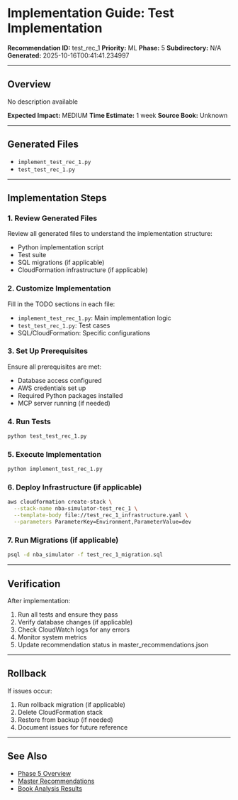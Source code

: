 # Implementation Guide: Test Implementation

**Recommendation ID:** test_rec_1
**Priority:** ML
**Phase:** 5
**Subdirectory:** N/A
**Generated:** 2025-10-16T00:41:41.234997

---

## Overview

No description available

**Expected Impact:** MEDIUM
**Time Estimate:** 1 week
**Source Book:** Unknown

---

## Generated Files

- `implement_test_rec_1.py`
- `test_test_rec_1.py`

---

## Implementation Steps

### 1. Review Generated Files

Review all generated files to understand the implementation structure:
- Python implementation script
- Test suite
- SQL migrations (if applicable)
- CloudFormation infrastructure (if applicable)

### 2. Customize Implementation

Fill in the TODO sections in each file:
- `implement_test_rec_1.py`: Main implementation logic
- `test_test_rec_1.py`: Test cases
- SQL/CloudFormation: Specific configurations

### 3. Set Up Prerequisites

Ensure all prerequisites are met:
- Database access configured
- AWS credentials set up
- Required Python packages installed
- MCP server running (if needed)

### 4. Run Tests

```bash
python test_test_rec_1.py
```

### 5. Execute Implementation

```bash
python implement_test_rec_1.py
```

### 6. Deploy Infrastructure (if applicable)

```bash
aws cloudformation create-stack \
  --stack-name nba-simulator-test_rec_1 \
  --template-body file://test_rec_1_infrastructure.yaml \
  --parameters ParameterKey=Environment,ParameterValue=dev
```

### 7. Run Migrations (if applicable)

```bash
psql -d nba_simulator -f test_rec_1_migration.sql
```

---

## Verification

After implementation:
1. Run all tests and ensure they pass
2. Verify database changes (if applicable)
3. Check CloudWatch logs for any errors
4. Monitor system metrics
5. Update recommendation status in master_recommendations.json

---

## Rollback

If issues occur:
1. Run rollback migration (if applicable)
2. Delete CloudFormation stack
3. Restore from backup (if needed)
4. Document issues for future reference

---

## See Also

- [Phase 5 Overview](/Users/ryanranft/nba-simulator-aws/docs/phases/phase_5/)
- [Master Recommendations](/Users/ryanranft/nba-mcp-synthesis/analysis_results/master_recommendations.json)
- [Book Analysis Results](/Users/ryanranft/nba-mcp-synthesis/analysis_results/)

